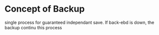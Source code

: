 # Concept of Backup

single process for guaranteed independant save. If back-ebd is down, the backup continu this process 